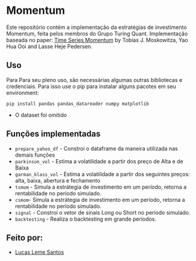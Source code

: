 # Momentum

Este repositório contém a implementação da estratégias de investimento Momentum, feita pelos membros do Grupo Turing Quant. Implementação baseada no paper: [Time Series Momentum](http://docs.lhpedersen.com/TimeSeriesMomentum.pdf) by Tobias J. Moskowitza, Yao Hua Ooi and Lasse Heje Pedersen.

## Uso

Para Para seu pleno uso, são necessárias algumas outras bibliotecas e credenciais. Para isso use o pip para instalar alguns pacotes em seu environment:

`pip install pandas pandas_datareader numpy matplotlib`

 - O dataset foi omitido

## Funções implementadas

- `prepare_yahoo_df` - Constroi o dataframe da maneira utilizada nas demais funções
- `parkinson_vol` - Estima a volatilidade a partir dos preço de Alta e de Baixa
- `garman_klass_vol` - Estima a volatilidade a partir dos seguintes preços: alta, baixa, abertura e fechamento
- `tsmom` - Simula a estrátegia de investimento em um período, retorna a rentabilidade no período simulado.
- `csmom`- Simula a estrátegia de investimento em um período, retorna a rentabilidade no período simulado.
- `signal` - Constroi o vetor de sinais Long ou Short no período simulado.
- `backtesting` - Realiza o backtesting em grande períodos.

## Feito por:
 - [Lucas Leme Santos](https://www.linkedin.com/in/lucas-leme-santos/) 
